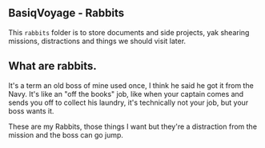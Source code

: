 ## BasiqVoyage - Rabbits

This `rabbits` folder is to store documents and side projects, yak shearing missions, distractions and things we should visit later.

## What are rabbits.

It's a term an old boss of mine used once, I think he said he got it from the Navy. It's like an "off the books" job, like when your captain
comes and sends you off to collect his laundry, it's technically not your job, but your boss wants it.

These are my Rabbits, those things I want but they're a distraction from the mission and the boss can go jump. 
